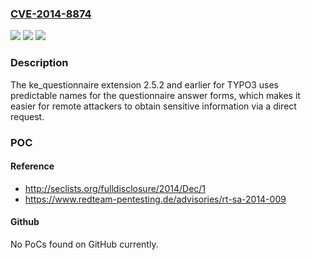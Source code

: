 ### [CVE-2014-8874](https://cve.mitre.org/cgi-bin/cvename.cgi?name=CVE-2014-8874)
![](https://img.shields.io/static/v1?label=Product&message=n%2Fa&color=blue)
![](https://img.shields.io/static/v1?label=Version&message=n%2Fa&color=blue)
![](https://img.shields.io/static/v1?label=Vulnerability&message=n%2Fa&color=brighgreen)

### Description

The ke_questionnaire extension 2.5.2 and earlier for TYPO3 uses predictable names for the questionnaire answer forms, which makes it easier for remote attackers to obtain sensitive information via a direct request.

### POC

#### Reference
- http://seclists.org/fulldisclosure/2014/Dec/1
- https://www.redteam-pentesting.de/advisories/rt-sa-2014-009

#### Github
No PoCs found on GitHub currently.

